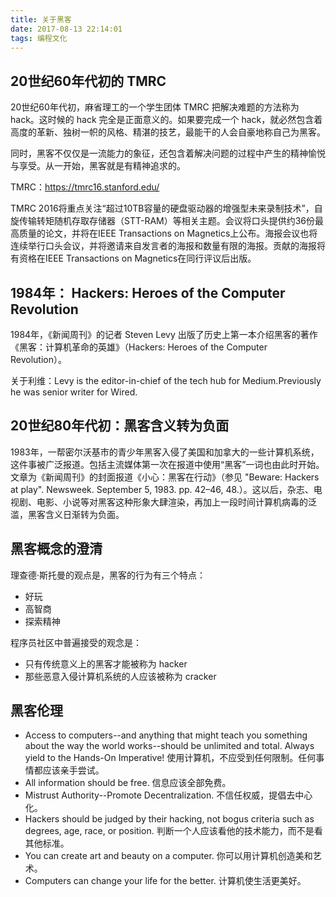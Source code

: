```yaml
---
title: 关于黑客
date: 2017-08-13 22:14:01
tags: 编程文化
---
```



## 20世纪60年代初的 TMRC

20世纪60年代初，麻省理工的一个学生团体 TMRC 把解决难题的方法称为 hack。这时候的 hack 完全是正面意义的。如果要完成一个 hack，就必然包含着高度的革新、独树一帜的风格、精湛的技艺，最能干的人会自豪地称自己为黑客。

同时，黑客不仅仅是一流能力的象征，还包含着解决问题的过程中产生的精神愉悦与享受。从一开始，黑客就是有精神追求的。

TMRC：https://tmrc16.stanford.edu/

TMRC 2016将重点关注“超过10TB容量的硬盘驱动器的增强型未来录制技术”，自旋传输转矩随机存取存储器（STT-RAM）等相关主题。会议将口头提供约36份最高质量的论文，并将在IEEE Transactions on Magnetics上公布。海报会议也将连续举行口头会议，并将邀请来自发言者的海报和数量有限的海报。贡献的海报将有资格在IEEE Transactions on Magnetics在同行评议后出版。

## 1984年： Hackers: Heroes of the Computer Revolution

1984年，《新闻周刊》的记者 Steven Levy 出版了历史上第一本介绍黑客的著作《黑客：计算机革命的英雄》（Hackers: Heroes of the Computer Revolution）。

关于利维：Levy is the editor-in-chief of the tech hub for Medium.Previously he was senior writer for Wired.

## 20世纪80年代初：黑客含义转为负面

1983年，一帮密尔沃基市的青少年黑客入侵了美国和加拿大的一些计算机系统，这件事被广泛报道。包括主流媒体第一次在报道中使用“黑客”一词也由此时开始。文章为《新闻周刊》的封面报道《小心：黑客在行动》（参见 "Beware: Hackers at play". Newsweek. September 5, 1983. pp. 42–46, 48.）。这以后，杂志、电视剧、电影、小说等对黑客这种形象大肆渲染，再加上一段时间计算机病毒的泛滥，黑客含义日渐转为负面。

## 黑客概念的澄清

理查德·斯托曼的观点是，黑客的行为有三个特点：

- 好玩
- 高智商
- 探索精神

程序员社区中普遍接受的观念是：

- 只有传统意义上的黑客才能被称为 hacker
- 那些恶意入侵计算机系统的人应该被称为 cracker

## 黑客伦理

- Access to computers--and anything that might teach you something about the way the world works--should be unlimited and total. Always yield to the Hands-On Imperative!
  使用计算机，不应受到任何限制。任何事情都应该亲手尝试。
- All information should be free.
  信息应该全部免费。
- Mistrust Authority--Promote Decentralization.
  不信任权威，提倡去中心化。
- Hackers should be judged by their hacking, not bogus criteria such as degrees, age, race, or position.
  判断一个人应该看他的技术能力，而不是看其他标准。
- You can create art and beauty on a computer.
  你可以用计算机创造美和艺术。
- Computers can change your life for the better.
  计算机使生活更美好。